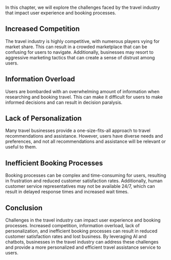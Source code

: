 
In this chapter, we will explore the challenges faced by the travel industry that impact user experience and booking processes.

Increased Competition
---------------------

The travel industry is highly competitive, with numerous players vying for market share. This can result in a crowded marketplace that can be confusing for users to navigate. Additionally, businesses may resort to aggressive marketing tactics that can create a sense of distrust among users.

Information Overload
--------------------

Users are bombarded with an overwhelming amount of information when researching and booking travel. This can make it difficult for users to make informed decisions and can result in decision paralysis.

Lack of Personalization
-----------------------

Many travel businesses provide a one-size-fits-all approach to travel recommendations and assistance. However, users have diverse needs and preferences, and not all recommendations and assistance will be relevant or useful to them.

Inefficient Booking Processes
-----------------------------

Booking processes can be complex and time-consuming for users, resulting in frustration and reduced customer satisfaction rates. Additionally, human customer service representatives may not be available 24/7, which can result in delayed response times and increased wait times.

Conclusion
----------

Challenges in the travel industry can impact user experience and booking processes. Increased competition, information overload, lack of personalization, and inefficient booking processes can result in reduced customer satisfaction rates and lost business. By leveraging AI and chatbots, businesses in the travel industry can address these challenges and provide a more personalized and efficient travel assistance service to users.
